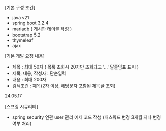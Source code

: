 [기본 구성 조건]
  - java v21
  - spring boot 3.2.4
  - mariadb ( 게시판 테이블 작성 )
  - bootstrap 5.2
  - thymeleaf 
  - ajax 

 
[기본 개발 요청 내용] 
- 제목 : 최대 50자 ( 목록 조회시 20자만 조회되고 '...' 말줄임표 표시 )
- 제목, 내용, 작성자 : 단순입력
- 내용 : 최대 200자 
- 검색조건 : 제목(2자 이상, 해당문자 포함된 제목글 조회)


24.05.17 

[스프링 시큐리티]
- spring security 연관 user 관리 예제 코드 작성 (패스워드 변경 3개월 지나 변경여부 처리)
